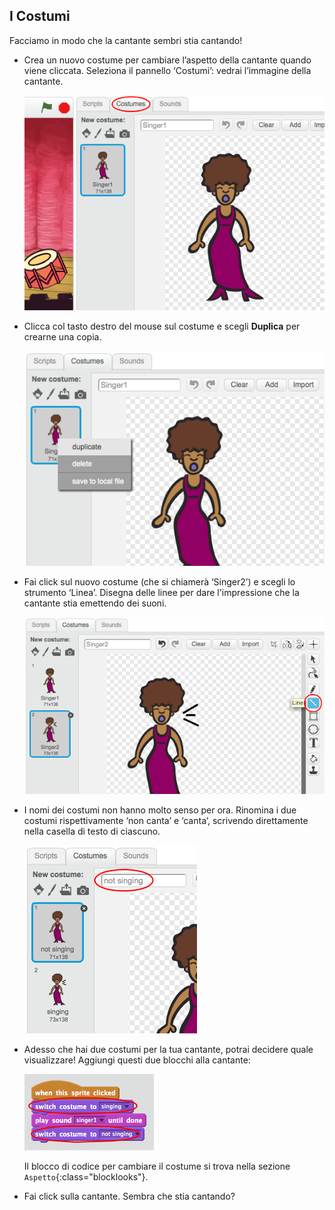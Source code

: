 ## I Costumi

Facciamo in modo che la cantante sembri stia cantando!

+ Crea un nuovo costume per cambiare l’aspetto della cantante quando viene cliccata. Seleziona il pannello ‘Costumi’: vedrai l’immagine della cantante.
    
    ![screenshot](images/band-singer-costume.png)

+ Clicca col tasto destro del mouse sul costume e scegli **Duplica** per crearne una copia.
    
    ![screenshot](images/band-singer-duplicate.png)

+ Fai click sul nuovo costume (che si chiamerà ‘Singer2’) e scegli lo strumento ‘Linea’. Disegna delle linee per dare l'impressione che la cantante stia emettendo dei suoni.
    
    ![screenshot](images/band-singer-click.png)

+ I nomi dei costumi non hanno molto senso per ora. Rinomina i due costumi rispettivamente ‘non canta’ e ‘canta’, scrivendo direttamente nella casella di testo di ciascuno.
    
    ![screenshot](images/band-singer-name.png)

+ Adesso che hai due costumi per la tua cantante, potrai decidere quale visualizzare! Aggiungi questi due blocchi alla cantante:
    
    ![screenshot](images/band-looks.png)
    
    Il blocco di codice per cambiare il costume si trova nella sezione `Aspetto`{:class="blocklooks"}.

+ Fai click sulla cantante. Sembra che stia cantando?